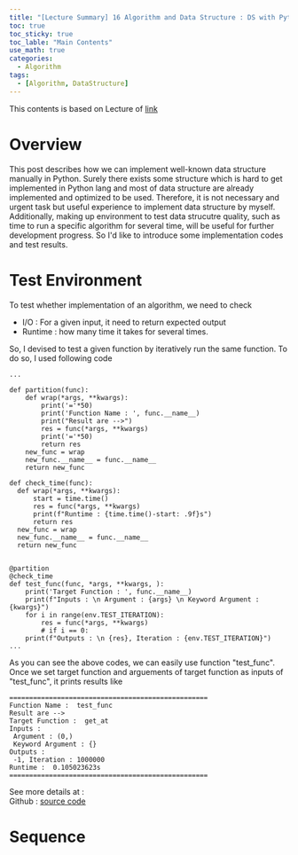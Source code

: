 ```yaml
---
title: "[Lecture Summary] 16 Algorithm and Data Structure : DS with Python"
toc: true
toc_sticky: true
toc_lable: "Main Contents"
use_math: true
categories:
  - Algorithm
tags:
  - [Algorithm, DataStructure]
---
```


This contents is based on Lecture of [link](https://ocw.mit.edu/courses/6-006-introduction-to-algorithms-spring-2020/pages/syllabus/)

# Overview

This post describes how we can implement well-known data structure manually in Python. Surely there exists some structure which is hard to get implemented in Python lang and most of data structure are already implemented and optimized to be used. Therefore, it is not necessary and urgent task but useful experience to implement data structure by myself. Additionally, making up environment to test data strucutre quality, such as time to run a specific algorithm for several time, will be useful for further development progress. So I'd like to introduce some implementation codes and test results.

# Test Environment

To test whether implementation of an algorithm, we need to check 

- I/O : For a given input, it need to return expected output
- Runtime : how many time it takes for several times. 

So, I devised to test a given function by iteratively run the same function. To do so, I used following code 


```
...

def partition(func):
    def wrap(*args, **kwargs):
        print('='*50)
        print('Function Name : ', func.__name__)
        print("Result are -->")
        res = func(*args, **kwargs)
        print('='*50)
        return res
    new_func = wrap
    new_func.__name__ = func.__name__
    return new_func

def check_time(func):
  def wrap(*args, **kwargs):
      start = time.time()
      res = func(*args, **kwargs)
      print(f"Runtime : {time.time()-start: .9f}s")
      return res
  new_func = wrap
  new_func.__name__ = func.__name__
  return new_func


@partition
@check_time
def test_func(func, *args, **kwargs, ):
    print('Target Function : ', func.__name__)
    print(f"Inputs : \n Argument : {args} \n Keyword Argument : {kwargs}")
    for i in range(env.TEST_ITERATION):
        res = func(*args, **kwargs)
        # if i == 0:
    print(f"Outputs : \n {res}, Iteration : {env.TEST_ITERATION}")
...
```

As you can see the above codes, we can easily use function "test_func". Once we set target function and arguements of target function as inputs of "test_func", it prints results like

```
==================================================
Function Name :  test_func
Result are -->
Target Function :  get_at
Inputs : 
 Argument : (0,) 
 Keyword Argument : {}
Outputs : 
 -1, Iteration : 1000000
Runtime :  0.105023623s
==================================================
```


See more details at :<br>
Github : [source code](https://github.com/yejin109/Data-Structure-and-Algorithm/blob/main/utils/log.py)


# Sequence

